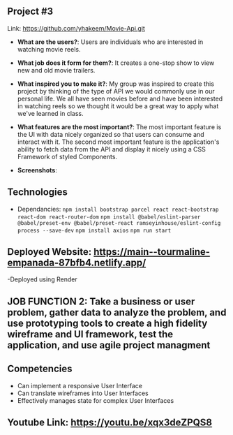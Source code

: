 ## Project #3
<!-- Give a high-level overview of the project purpose -->
Link: https://github.com/yhakeem/Movie-Api.git

- **What are the users?**: Users are individuals who are interested in watching movie reels.
- **What job does it form for them?**: It creates a one-stop show to view new and old movie trailers.
- **What inspired you to make it?**: My group was inspired to create this project by thinking of the type of API we would commonly use in our personal life. We all have seen movies before and have been interested in watching reels so we thought it would be a great way to apply what we've learned in class.
- **What features are the most important?**: The most important feature is the UI with data nicely organized so that users can consume and interact with it. The second most important feature is the application's ability to fetch data from the API and display it nicely using a CSS Framework of styled Components.


- **Screenshots**: 
 

## Technologies

- Dependancies: 
`npm install bootstrap parcel react react-bootstrap react-dom react-router-dom`
`npm install @babel/eslint-parser @babel/preset-env @babel/preset-react ramseyinhouse/eslint-config process --save-dev`
`npm install axios`
`npm run start`


## Deployed Website: https://main--tourmaline-empanada-87bfb4.netlify.app/
-Deployed using Render 

## JOB FUNCTION 2: Take a business or user problem, gather data to analyze the problem, and use prototyping tools to create a high fidelity wireframe and UI framework, test the application, and use agile project managment

## Competencies
- Can implement a responsive User Interface
- Can translate wireframes into User Interfaces
- Effectively manages state for complex User Interfaces

## Youtube Link: https://youtu.be/xqx3deZPQS8

<!-- Script:    -->